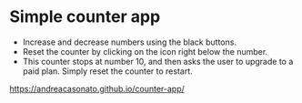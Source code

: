 # Simple counter app

- Increase and decrease numbers using the black buttons.
- Reset the counter by clicking on the icon right below the number.
- This counter stops at number 10, and then asks the user to upgrade to a paid plan. Simply reset the counter to restart.

https://andreacasonato.github.io/counter-app/
